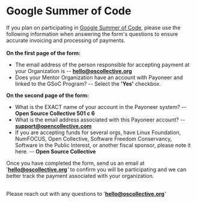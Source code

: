 # Google Summer of Code

If you plan on participating in [Google Summer of Code](https://opencollective.com/redirect?url=https%3A%2F%2Fsummerofcode.withgoogle.com%2Fprograms%2F2022), please use the following information when answering the form's questions to ensure accurate invoicing and processing of payments. \
\
**On the first page of the form:**

* The email address of the person responsible for accepting payment at your Organization is -- **hello@oscollective.org**
* Does your Mentor Organization have an account with Payoneer and linked to the GSoC Program? -- Select the **'Yes'** checkbox.

**On the second page of the form:**

* What is the EXACT name of your account in the Payoneer system? --\
  **Open Source Collective 501 c 6**
* What is the email address associated with this Payoneer account? -- **support@opencollective.com**
* If you are accepting funds for several orgs, have Linux Foundation, NumFOCUS, Open Collective, Software Freedom Conservancy, Software in the Public Interest, or another fiscal sponsor, please note it here. -- **Open Source Collective**

Once you have completed the form, send us an email at '**hello@oscollective.org**_'_ to confirm you will be participating and we can better track the payment associated with your organization.

\
Please reach out with any questions to '**hello@oscollective.org**_'_
